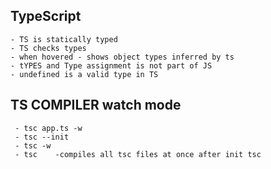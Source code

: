 ## TypeScript
```
- TS is statically typed
- TS checks types
- when hovered - shows object types inferred by ts
- tYPES and Type assignment is not part of JS 
- undefined is a valid type in TS
```

## TS COMPILER watch mode
```
 - tsc app.ts -w
 - tsc --init
 - tsc -w   
 - tsc    -compiles all tsc files at once after init tsc
```